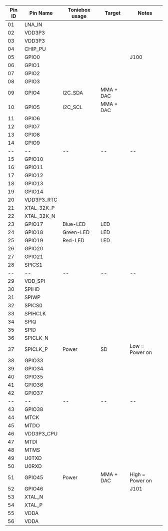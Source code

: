 | Pin ID  | Pin Name | Toniebox usage | Target | Notes |
| -- | -- | -- | -- | -- |
| 01 | LNA_IN | | | |
| 02 | VDD3P3 | | | |
| 03 | VDD3P3 | | | |
| 04 | CHIP_PU | | | |
| 05 | GPIO0 | | | J100 |
| 06 | GPIO1 | | | |
| 07 | GPIO2 | | | |
| 08 | GPIO3 | | | |
| 09 | GPIO4 | I2C_SDA | MMA + DAC |
| 10 | GPIO5 | I2C_SCL | MMA + DAC |
| 11 | GPIO6 | | | |
| 12 | GPIO7 | | | |
| 13 | GPIO8 | | | |
| 14 | GPIO9 | | | |
| -- | -- | -- | -- | -- |
| 15 | GPIO10 | | | |
| 16 | GPIO11 | | | |
| 17 | GPIO12 | | | |
| 18 | GPIO13 | | | |
| 19 | GPIO14 | | | |
| 20 | VDD3P3_RTC | | | |
| 21 | XTAL_32K_P | | | |
| 22 | XTAL_32K_N | | | |
| 23 | GPIO17 | Blue-LED | LED | |
| 24 | GPIO18 | Green-LED | LED | |
| 25 | GPIO19 | Red-LED | LED | |
| 26 | GPIO20 | | | |
| 27 | GPIO21 | | | |
| 28 | SPICS1 | | | |
| -- | -- | -- | -- | -- |
| 29 | VDD_SPI | | | |
| 30 | SPIHD | | | |
| 31 | SPIWP | | | |
| 32 | SPICS0 | | | |
| 33 | SPIHCLK | | | |
| 34 | SPIQ | | | |
| 35 | SPID | | | |
| 36 | SPICLK_N | | | |
| 37 | SPICLK_P | Power | SD | Low = Power on |
| 38 | GPIO33 | | | |
| 39 | GPIO34 | | | |
| 40 | GPIO35 | | | |
| 41 | GPIO36 | | | |
| 42 | GPIO37 | | | |
| -- | -- | -- | -- | -- |
| 43 | GPIO38 | | | |
| 44 | MTCK | | | |
| 45 | MTDO | | | |
| 46 | VDD3P3_CPU | | | |
| 47 | MTDI | | | |
| 48 | MTMS | | | |
| 49 | U0TXD | | | |
| 50 | U0RXD | | | |
| 51 | GPIO45 | Power | MMA + DAC | High = Power on |
| 52 | GPIO46 | | | J101 |
| 53 | XTAL_N | | | |
| 54 | XTAL_P | | | |
| 55 | VDDA | | | |
| 56 | VDDA | | | |

